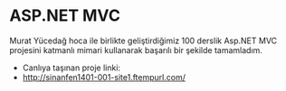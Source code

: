 # ASP.NET MVC
Murat Yücedağ hoca ile birlikte geliştirdiğimiz 100 derslik Asp.NET MVC projesini katmanlı mimari kullanarak başarılı bir şekilde tamamladım.
- Canlıya taşınan proje linki:
- http://sinanfen1401-001-site1.ftempurl.com/  
